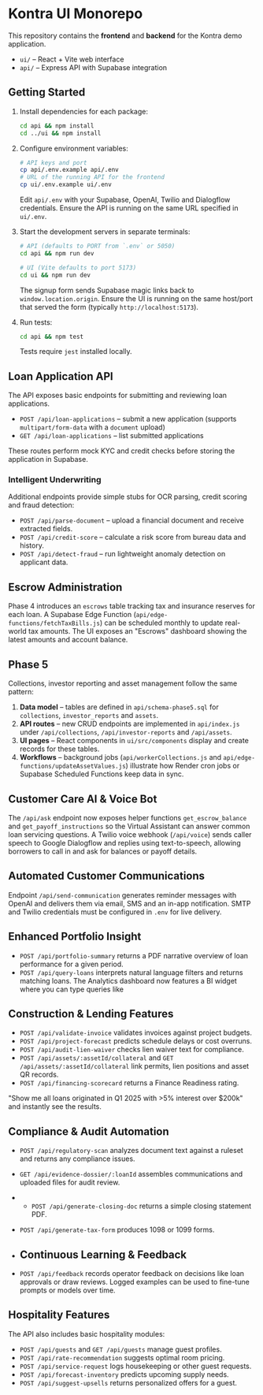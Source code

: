 # Kontra UI Monorepo

This repository contains the **frontend** and **backend** for the Kontra demo application.

- `ui/` – React + Vite web interface
- `api/` – Express API with Supabase integration

## Getting Started

1. Install dependencies for each package:
   ```bash
   cd api && npm install
   cd ../ui && npm install
   ```

2. Configure environment variables:
   ```bash
   # API keys and port
   cp api/.env.example api/.env
   # URL of the running API for the frontend
   cp ui/.env.example ui/.env
   ```

   Edit `api/.env` with your Supabase, OpenAI, Twilio and Dialogflow credentials.
   Ensure the API is running on the same URL specified in `ui/.env`.

3. Start the development servers in separate terminals:
   ```bash
   # API (defaults to PORT from `.env` or 5050)
   cd api && npm run dev

   # UI (Vite defaults to port 5173)
   cd ui && npm run dev
   ```

   The signup form sends Supabase magic links back to `window.location.origin`. 
   Ensure the UI is running on the same host/port that served the form (typically `http://localhost:5173`).

4. Run tests:
   ```bash
   cd api && npm test
   ```

   Tests require `jest` installed locally.

## Loan Application API

The API exposes basic endpoints for submitting and reviewing loan applications.

* `POST /api/loan-applications` – submit a new application (supports `multipart/form-data` with a `document` upload)
* `GET /api/loan-applications` – list submitted applications

These routes perform mock KYC and credit checks before storing the application in Supabase.

### Intelligent Underwriting

Additional endpoints provide simple stubs for OCR parsing, credit scoring and fraud detection:

* `POST /api/parse-document` – upload a financial document and receive extracted fields.
* `POST /api/credit-score` – calculate a risk score from bureau data and history.
* `POST /api/detect-fraud` – run lightweight anomaly detection on applicant data.
  
## Escrow Administration

Phase 4 introduces an `escrows` table tracking tax and insurance reserves for each loan. A Supabase Edge Function (`api/edge-functions/fetchTaxBills.js`) can be scheduled monthly to update real-world tax amounts. The UI exposes an "Escrows" dashboard showing the latest amounts and account balance.

## Phase 5

Collections, investor reporting and asset management follow the same pattern:

1. **Data model** – tables are defined in `api/schema-phase5.sql` for `collections`, `investor_reports` and `assets`.
2. **API routes** – new CRUD endpoints are implemented in `api/index.js` under `/api/collections`, `/api/investor-reports` and `/api/assets`.
3. **UI pages** – React components in `ui/src/components` display and create records for these tables.
4. **Workflows** – background jobs (`api/workerCollections.js` and `api/edge-functions/updateAssetValues.js`) illustrate how Render cron jobs or Supabase Scheduled Functions keep data in sync.

## Customer Care AI & Voice Bot

The `/api/ask` endpoint now exposes helper functions `get_escrow_balance` and `get_payoff_instructions` so the Virtual Assistant can answer common loan servicing questions. A Twilio voice webhook (`/api/voice`) sends caller speech to Google Dialogflow and replies using text-to-speech, allowing borrowers to call in and ask for balances or payoff details.


## Automated Customer Communications

Endpoint `/api/send-communication` generates reminder messages with OpenAI and delivers them via email, SMS and an in-app notification. SMTP and Twilio credentials must be configured in `.env` for live delivery.

## Enhanced Portfolio Insight

- `POST /api/portfolio-summary` returns a PDF narrative overview of loan performance for a given period.
- `POST /api/query-loans` interprets natural language filters and returns matching loans.
  The Analytics dashboard now features a BI widget where you can type queries like
  
  
## Construction & Lending Features

- `POST /api/validate-invoice` validates invoices against project budgets.
- `POST /api/project-forecast` predicts schedule delays or cost overruns.
- `POST /api/audit-lien-waiver` checks lien waiver text for compliance.
- `POST /api/assets/:assetId/collateral` and `GET /api/assets/:assetId/collateral` link permits, lien positions and asset QR records.
- `POST /api/financing-scorecard` returns a Finance Readiness rating.

"Show me all loans originated in Q1 2025 with >5% interest over $200k" and instantly see the results.

## Compliance & Audit Automation

- `POST /api/regulatory-scan` analyzes document text against a ruleset and returns any compliance issues.
- `GET /api/evidence-dossier/:loanId` assembles communications and uploaded files for audit review.
- - `POST /api/generate-closing-doc` returns a simple closing statement PDF.
- `POST /api/generate-tax-form` produces 1098 or 1099 forms.
- ## Continuous Learning & Feedback

- `POST /api/feedback` records operator feedback on decisions like loan approvals or draw reviews. Logged examples can be used to fine-tune prompts or models over time.

## Hospitality Features

The API also includes basic hospitality modules:

- `POST /api/guests` and `GET /api/guests` manage guest profiles.
- `POST /api/rate-recommendation` suggests optimal room pricing.
- `POST /api/service-request` logs housekeeping or other guest requests.
- `POST /api/forecast-inventory` predicts upcoming supply needs.
- `POST /api/suggest-upsells` returns personalized offers for a guest.
